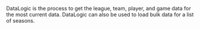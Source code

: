 ﻿DataLogic is the process to get the league, team, player, and game data for the most current data.
DataLogic can also be used to load bulk data for a list of seasons. 


